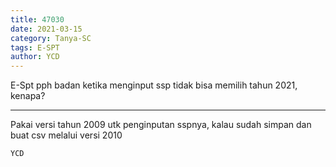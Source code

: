 ```yaml
---
title: 47030
date: 2021-03-15
category: Tanya-SC
tags: E-SPT
author: YCD
---
```


E-Spt pph badan ketika menginput ssp tidak bisa memilih tahun 2021, kenapa?

---

Pakai versi tahun 2009 utk penginputan sspnya, kalau sudah simpan dan buat csv melalui versi 2010

`YCD`
